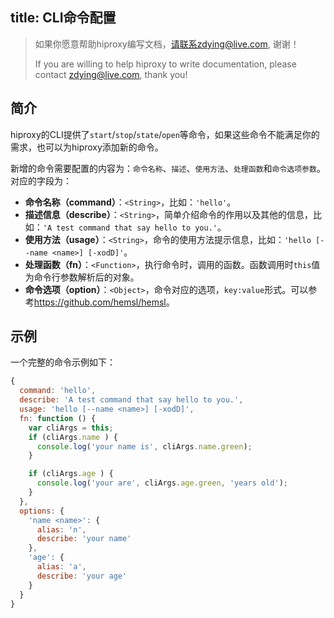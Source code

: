 title: CLI命令配置
---

> 如果你愿意帮助hiproxy编写文档，请联系zdying@live.com, 谢谢！
> 
> If you are willing to help hiproxy to write documentation, please contact zdying@live.com, thank you!

## 简介

hiproxy的CLI提供了`start`/`stop`/`state`/`open`等命令，如果这些命令不能满足你的需求，也可以为hiproxy添加新的命令。

新增的命令需要配置的内容为：`命令名称`、`描述`、`使用方法`、`处理函数`和`命令选项参数`。对应的字段为：

* **命令名称（command）**：`<String>`，比如：`'hello'`。
* **描述信息（describe）**：`<String>`，简单介绍命令的作用以及其他的信息，比如：`'A test command that say hello to you.'`。
* **使用方法（usage）**：`<String>`，命令的使用方法提示信息，比如：`'hello [--name <name>] [-xodD]'`。
* **处理函数（fn）**：`<Function>`，执行命令时，调用的函数。函数调用时`this`值为命令行参数解析后的对象。
* **命令选项（option）**：`<Object>`，命令对应的选项，`key:value`形式。可以参考<https://github.com/hemsl/hemsl>。

## 示例

一个完整的命令示例如下：

```js
{
  command: 'hello',
  describe: 'A test command that say hello to you.',
  usage: 'hello [--name <name>] [-xodD]',
  fn: function () {
    var cliArgs = this;
    if (cliArgs.name ) {
      console.log('your name is', cliArgs.name.green);
    }

    if (cliArgs.age ) {
      console.log('your are', cliArgs.age.green, 'years old');
    }
  },
  options: {
    'name <name>': {
      alias: 'n',
      describe: 'your name'
    },
    'age': {
      alias: 'a',
      describe: 'your age'
    }
  }
}
```


